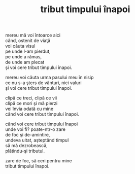 ﻿---
title: tribut timpului înapoi
year: 1994
---

mereu mă voi întoarce aici  
când, ostenit de viaţă  
voi căuta visul  
pe unde l-am pierdut,  
pe unde a rămas,  
de unde am plecat  
şi voi cere tribut timpului înapoi.

mereu voi căuta urma pasului meu în nisip  
ce nu s-a şters de vânturi, nici valuri  
şi voi cere tribut timpului înapoi.

clipă ce treci, clipă ce vii  
clipă ce mori şi mă pierzi  
vei învia odată cu mine  
când voi cere tribut timpului înapoi.

când voi cere tribut timpului înapoi  
unde voi fi? poate-ntr-o zare  
de foc şi de-amintire,  
undeva uitat, aşteptând timpul  
să mă dezrobească,  
plătindu-şi tributul.

zare de foc, să ceri pentru mine  
tribut timpului înapoi.
